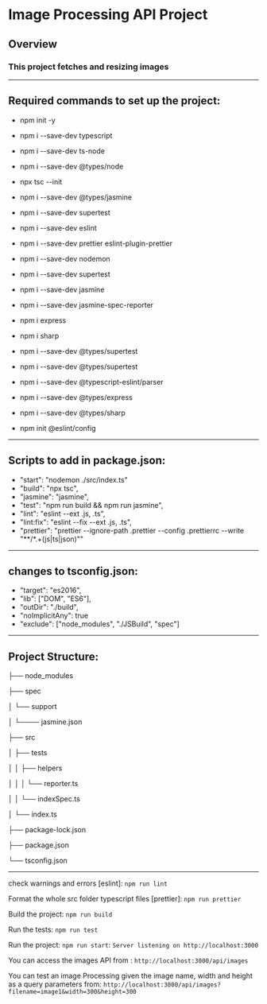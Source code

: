 # Image Processing API Project

## Overview
### This project fetches and resizing images
---
## Required commands to set up the project:
- npm init -y
- npm i --save-dev typescript
- npm i --save-dev ts-node
- npm i --save-dev @types/node
- npx tsc --init
- npm i --save-dev @types/jasmine
- npm i --save-dev supertest
- npm i --save-dev eslint
- npm i --save-dev prettier eslint-plugin-prettier
- npm i --save-dev nodemon 
- npm i --save-dev supertest
- npm i --save-dev jasmine
- npm i --save-dev  jasmine-spec-reporter
- npm i express
- npm i sharp

- npm i --save-dev @types/supertest
- npm i --save-dev @types/supertest
- npm i --save-dev @typescript-eslint/parser
- npm i --save-dev @types/express 
- npm i --save-dev @types/sharp
- npm init @eslint/config
---
## Scripts to add in package.json:
- "start": "nodemon ./src/index.ts"
- "build": "npx tsc",
- "jasmine": "jasmine",
- "test": "npm run build && npm run jasmine",
- "lint": "eslint --ext .js, .ts",
- "lint:fix": "eslint --fix --ext .js, .ts",
- "prettier": "prettier --ignore-path .prettier --config .prettierrc --write \"**/*.+(js|ts|json)\""
---
## changes to tsconfig.json:
- "target": "es2016",
- "lib": ["DOM", "ES6"],
- "outDir": "./build",
- "noImplicitAny": true
- "exclude": ["node_modules", "./JSBuild", "spec"]

---
## Project Structure:

├── node_modules

├── spec

│      └── support

│          └──── jasmine.json

├── src

│     ├──  tests

│     │     ├── helpers

│     │     │      └── reporter.ts

│     │     └── indexSpec.ts

│     └── index.ts

├── package-lock.json

├── package.json

└── tsconfig.json

---
check warnings and errors [eslint]: `npm run lint`

Format the whole src folder typescript files [prettier]: `npm run prettier`

Build the project: `npm run build`

Run the tests: `npm run test`

Run the project: `npm run start`: `Server listening on http://localhost:3000`


You can access the images API from : `http://localhost:3000/api/images`

You can test an image Processing given the image name, width and height as a query parameters from: `http://localhost:3000/api/images?filename=image1&width=300&height=300`